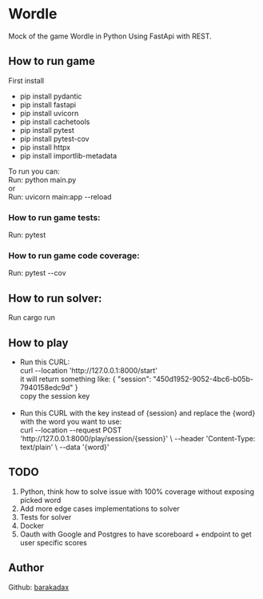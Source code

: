 # Wordle

Mock of the game Wordle in Python Using FastApi with REST.

## How to run game
First install
<ul>
    <li>pip install pydantic</li>
    <li>pip install fastapi</li>
    <li>pip install uvicorn</li>
    <li>pip install cachetools</li>
    <li>pip install pytest</li>
    <li>pip install pytest-cov</li>
    <li>pip install httpx</li>
    <li>pip install importlib-metadata</li>
</ul>
To run you can:<br>
Run: python main.py<br>
or<br>
Run: uvicorn main:app --reload

### How to run game tests:
Run: pytest

### How to run game code coverage:
Run: pytest --cov

## How to run solver:
Run cargo run

## How to play
<ul>
    <li>
        Run this CURL:
        <br>curl --location 'http://127.0.0.1:8000/start'<br>
        it will return something like: { "session": "450d1952-9052-4bc6-b05b-7940158edc9d" } <br>
        copy the session key
    </li>
    <br>
    <li>
        Run this CURL with the key instead of {session} and replace the {word} with the word you want to use:
        <br>curl --location --request POST 'http://127.0.0.1:8000/play/session/{session}' \
--header 'Content-Type: text/plain' \
--data '{word}'
    </li>
</ul>

## TODO
<ol>
    <li>Python, think how to solve issue with 100% coverage without exposing picked word</li>
    <li>Add more edge cases implementations to solver</li>
    <li>Tests for solver</li>
    <li>Docker</li>
    <li>Oauth with Google and Postgres to have scoreboard + endpoint to get user specific scores</li>
</ol>

## Author
Github: [barakadax](https://github.com/barakadax)
